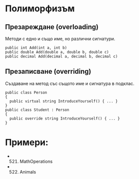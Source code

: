 # Полиморфизъм

## Презареждане (overloading) 
Методи с едно и също име, но различни сигнатури.
```
public int Add(int a, int b)
public double Add(double a, double b, double c)
public decimal Add(decimal a, decimal b, decimal c)
```

## Презаписване (overriding) 
Създаване на метод със същото име и сигнатура в подклас.
```
public class Person
{
  public virtual string IntroduceYourself() { ... }
}
public class Student : Person
{
  public override string IntroduceYourself() { ... }
}
```
# Примери:
- 521. MathOperations
- 522. Animals